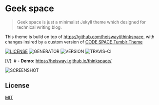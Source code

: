 # Geek space

> Geek space is just a minimalist Jekyll theme which designed for technical writing blog.

This theme is build on top of https://github.com/heiswayi/thinkspace, with changes insired by a custom version of [CODE SPACE Tumblr Theme](https://github.com/doersino/Tumblr-Themes/tree/master/CODE%26SPACE)

[![LICENSE](https://img.shields.io/badge/license-MIT-blue.svg)](LICENSE) ![GENERATOR](https://img.shields.io/badge/made_with-jekyll-blue.svg) ![VERSION](https://img.shields.io/badge/current_version-3.0.2-green.svg) ![TRAVIS-CI](https://travis-ci.org/alessinossa/thinkspace.svg?branch=master)

[//]: # - **Demo:** https://heiswayi.github.io/thinkspace/

![SCREENSHOT](https://i.imgur.com/1YS078k.png)

## License

[MIT](LICENSE)
